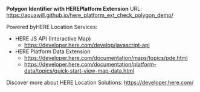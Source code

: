**Polygon Identifier with HEREPlatform Extension**
URL: https://aquawill.github.io/here_platform_ext_check_polygon_demo/

Powered byHERE Location Services:

* HERE JS API (Interactive Map)
    * https://developer.here.com/develop/javascript-api
* HERE Platform Data Extension
    * https://developer.here.com/documentation/maps/topics/pde.html
    * https://developer.here.com/documentation/platform-data/topics/quick-start-view-map-data.html

Discover more about HERE Location Solutions: https://developer.here.com/
